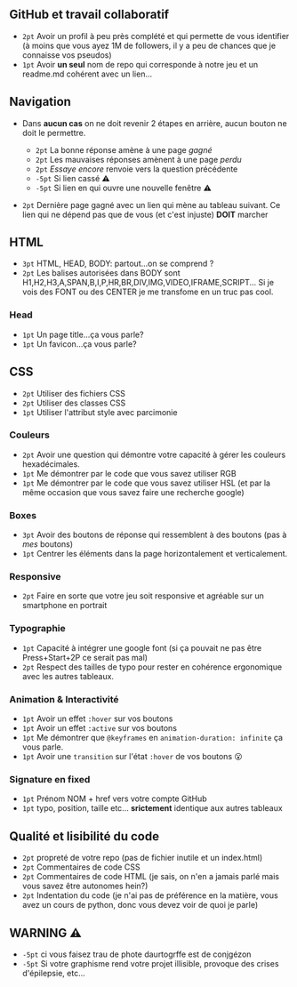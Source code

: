 ## GitHub et travail collaboratif

* `2pt` Avoir un profil à peu près complété et qui permette de vous identifier (à moins que vous ayez 1M de followers, il y a peu de chances que je connaisse vos pseudos) 
* `1pt` Avoir **un seul** nom de repo qui corresponde à notre jeu et un readme.md cohérent avec un lien...

## Navigation

* Dans **aucun cas** on ne doit revenir 2 étapes en arrière, aucun bouton ne doit le permettre.

  * `2pt` La bonne réponse amène à une page *gagné*
  * `2pt` Les mauvaises réponses amènent à une page *perdu*
  * `2pt` *Essaye encore* renvoie vers la question précédente 
  * `-5pt` Si lien cassé :warning:
  * `-5pt` Si lien en qui ouvre une nouvelle fenêtre :warning:

* `2pt` Dernière page gagné avec un lien qui mène au tableau suivant. Ce lien qui ne dépend pas que de vous (et c'est injuste) **DOIT** marcher


## HTML

* `3pt` HTML, HEAD, BODY: partout...on se comprend ?
* `2pt` Les balises autorisées dans BODY sont H1,H2,H3,A,SPAN,B,I,P,HR,BR,DIV,IMG,VIDEO,IFRAME,SCRIPT... Si je vois des FONT ou des CENTER je me transfome en un truc pas cool.

### Head

* `1pt` Un page title...ça vous parle?
* `1pt` Un favicon...ça vous parle?

## CSS

* `2pt` Utiliser des fichiers CSS
* `2pt` Utiliser des classes CSS 
* `1pt` Utiliser l'attribut style avec parcimonie

### Couleurs

* `2pt` Avoir une question qui démontre votre capacité à gérer les couleurs hexadécimales.
* `1pt` Me démontrer par le code que vous savez utiliser RGB
* `1pt` Me démontrer par le code que vous savez utiliser HSL (et par la même occasion que vous savez faire une recherche google)

### Boxes

* `3pt` Avoir des boutons de réponse qui ressemblent à des boutons (pas à *mes* boutons)
* `1pt` Centrer les éléments dans la page horizontalement et verticalement.

### Responsive

* `2pt` Faire en sorte que votre jeu soit responsive et agréable sur un smartphone en portrait

### Typographie

* `1pt` Capacité à intégrer une google font (si ça pouvait ne pas être Press+Start+2P ce serait pas mal)
* `2pt` Respect des tailles de typo pour rester en cohérence ergonomique avec les autres tableaux.

### Animation & Interactivité

* `1pt` Avoir un effet `:hover` sur vos boutons
* `1pt` Avoir un effet `:active` sur vos boutons
* `1pt` Me démontrer que `@keyframes` en `animation-duration: infinite` ça vous parle.
* `1pt` Avoir une `transition` sur l'état `:hover` de vos boutons :open_mouth:

### Signature en fixed 

  * `1pt` Prénom NOM + href vers votre compte GitHub
  * `1pt` typo, position, taille etc... **srictement** identique aux autres tableaux

## Qualité et lisibilité du code

* `2pt` propreté de votre repo (pas de fichier inutile et un index.html)
* `2pt` Commentaires de code CSS
* `2pt` Commentaires de code HTML (je sais, on n'en a jamais parlé mais vous savez être autonomes hein?)
* `2pt` Indentation du code (je n'ai pas de préférence en la matière, vous avez un cours de python, donc vous devez voir de quoi je parle)

## WARNING :warning:

* `-5pt` ci vous faisez trau de phote daurtogrffe est de conjgézon
* `-5pt` Si votre graphisme rend votre projet illisible, provoque des crises d'épilepsie, etc...
